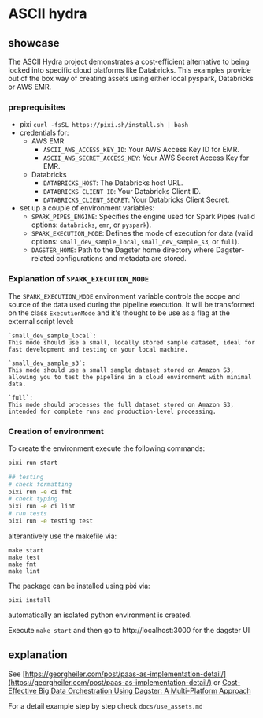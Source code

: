 # ASCII hydra

## showcase

The ASCII Hydra project demonstrates a cost-efficient alternative to being locked into specific cloud platforms like Databricks. This examples provide out of the box way of creating assets using either local pyspark, Databricks or AWS EMR.

### preprequisites

- pixi `curl -fsSL https://pixi.sh/install.sh | bash`
- credentials for:
    - AWS EMR
        - `ASCII_AWS_ACCESS_KEY_ID`: Your AWS Access Key ID for EMR.
        - `ASCII_AWS_SECRET_ACCESS_KEY`: Your AWS Secret Access Key for EMR.  
    - Databricks
        - `DATABRICKS_HOST`: The Databricks host URL.
        - `DATABRICKS_CLIENT_ID`: Your Databricks Client ID.
        - `DATABRICKS_CLIENT_SECRET`: Your Databricks Client Secret.
- set up a couple of environment variables:
    - `SPARK_PIPES_ENGINE`: Specifies the engine used for Spark Pipes (valid options: `databricks`, `emr`, or `pyspark`).
    - `SPARK_EXECUTION_MODE`: Defines the mode of execution for data (valid options: `small_dev_sample_local`, `small_dev_sample_s3`, or `full`).
    - `DAGSTER_HOME`: Path to the Dagster home directory where Dagster-related configurations and metadata are stored.

### Explanation of `SPARK_EXECUTION_MODE`

The `SPARK_EXECUTION_MODE` environment variable controls the scope and source of the data used during the pipeline execution. It will be transformed on the class `ExecutionMode` and it's thought to be use as a flag at the external script level:

    `small_dev_sample_local`:
    This mode should use a small, locally stored sample dataset, ideal for fast development and testing on your local machine.

    `small_dev_sample_s3`:
    This mode should use a small sample dataset stored on Amazon S3, allowing you to test the pipeline in a cloud environment with minimal data.

    `full`:
    This mode should processes the full dataset stored on Amazon S3, intended for complete runs and production-level processing.

### Creation of environment

To create the environment execute the following commands:

```bash
pixi run start

## testing
# check formatting
pixi run -e ci fmt
# check typing
pixi run -e ci lint
# run tests
pixi run -e testing test
```

alterantively use the makefile via:

```
make start
make test
make fmt
make lint
```

The package can be installed using pixi via:

```
pixi install
```
automatically an isolated python environment is created.

Execute `make start` and then go to http://localhost:3000 for the dagster UI

## explanation

See [https://georgheiler.com/post/paas-as-implementation-detail/](https://georgheiler.com/post/paas-as-implementation-detail/) or [Cost-Effective Big Data Orchestration Using Dagster: A Multi-Platform Approach](https://arxiv.org/abs/2408.11635)

For a detail example step by step check `docs/use_assets.md` 